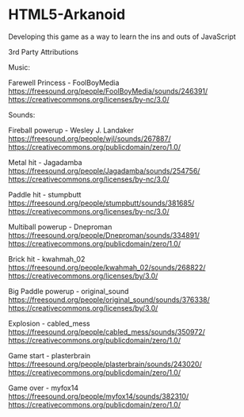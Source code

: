# HTML5-Arkanoid
Developing this game as a way to learn the ins and outs of JavaScript


3rd Party Attributions

Music:

Farewell Princess - FoolBoyMedia
https://freesound.org/people/FoolBoyMedia/sounds/246391/
https://creativecommons.org/licenses/by-nc/3.0/

Sounds:

Fireball powerup - Wesley J. Landaker
https://freesound.org/people/wjl/sounds/267887/
https://creativecommons.org/publicdomain/zero/1.0/

Metal hit - Jagadamba
https://freesound.org/people/Jagadamba/sounds/254756/
https://creativecommons.org/licenses/by-nc/3.0/

Paddle hit - stumpbutt
https://freesound.org/people/stumpbutt/sounds/381685/
https://creativecommons.org/licenses/by-nc/3.0/

Multiball powerup - Dneproman
https://freesound.org/people/Dneproman/sounds/334891/
https://creativecommons.org/publicdomain/zero/1.0/

Brick hit - kwahmah_02
https://freesound.org/people/kwahmah_02/sounds/268822/
https://creativecommons.org/licenses/by/3.0/

Big Paddle powerup - original_sound
https://freesound.org/people/original_sound/sounds/376338/
https://creativecommons.org/licenses/by/3.0/

Explosion - cabled_mess
https://freesound.org/people/cabled_mess/sounds/350972/
https://creativecommons.org/publicdomain/zero/1.0/

Game start - plasterbrain
https://freesound.org/people/plasterbrain/sounds/243020/
https://creativecommons.org/publicdomain/zero/1.0/

Game over - myfox14
https://freesound.org/people/myfox14/sounds/382310/
https://creativecommons.org/publicdomain/zero/1.0/
